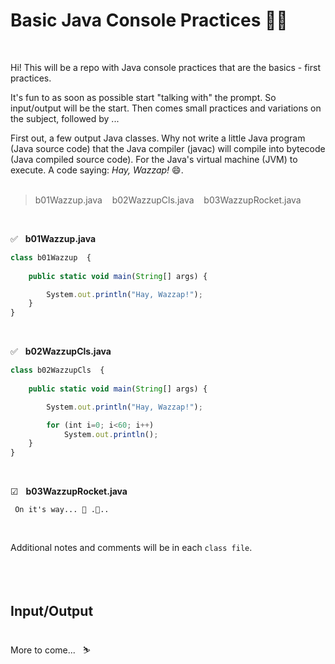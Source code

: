 # Basic Java Console Practices 🎄🎅

<br>

Hi!
This will be a repo with Java console practices that are the basics - first practices.<br>

It's fun to as soon as possible start "talking with" the prompt. So input/output will be the start. Then comes small practices and variations on the subject, followed by ...<br>

First out, a few output Java classes. Why not write a little Java program (Java source code) that the Java compiler (javac) will compile into bytecode (Java compiled source code). For the Java's virtual machine (JVM) to execute. A code saying: <i>Hay, Wazzap!</i> 😄.<br><br>


> b01Wazzup.java &nbsp; &nbsp;b02WazzupCls.java &nbsp; &nbsp;b03WazzupRocket.java 

<br>

✅ &nbsp; <b>b01Wazzup.java</b>
``` javascript
class b01Wazzup  {
	
	public static void main(String[] args) {  

		System.out.println("Hay, Wazzap!"); 	
	}
} 
``` 
<br>

✅ &nbsp; <b>b02WazzupCls.java</b>
``` javascript
class b02WazzupCls  {
	
	public static void main(String[] args) {  

		System.out.println("Hay, Wazzap!");

		for (int i=0; i<60; i++)
    	    System.out.println();
	}
} 
```
<br>

☑ &nbsp; <b>b03WazzupRocket.java</b>
``` 
 On it's way... 🐋 .🐠..
```
<br>

Additional notes and comments will be in each `class file`.
<br><br><br><br>

## Input/Output
<br>
More to come... &nbsp; ⛷<br><br>